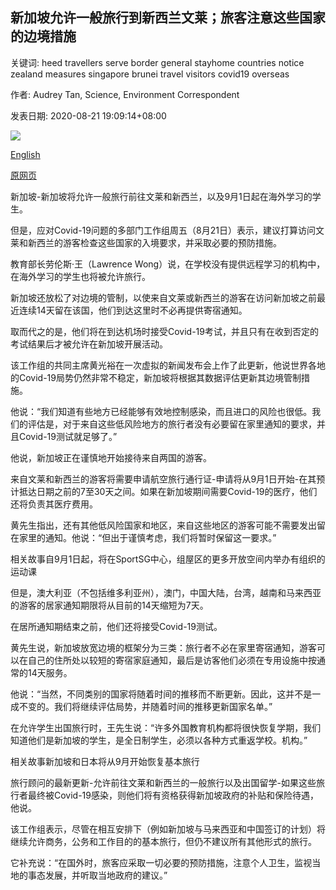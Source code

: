 ## 新加坡允许一般旅行到新西兰文莱；旅客注意这些国家的边境措施

关键词: heed travellers serve border general stayhome countries notice zealand measures singapore brunei travel visitors covid19 overseas

作者: Audrey Tan, Science, Environment Correspondent

发表日期: 2020-08-21 19:09:14+08:00

![](https://www.straitstimes.com/sites/default/files/styles/x_large/public/articles/2020/08/21/file7b523spb7ra15umbda3z.jpg?itok=J_V3qy0N)

[English](Singapore%20to%20allow%20general%20travel%20to%20Brunei%2C%20New%20Zealand%3B%20travellers%20to%20take%20heed%20of%20border%20measures%20in%20these%20countries.md)

[原网页](https://www.straitstimes.com/singapore/health/singapore-to-allow-general-travel-to-brunei-new-zealand-travellers-to-take-heed-of)

新加坡-新加坡将允许一般旅行前往文莱和新西兰，以及9月1日起在海外学习的学生。

但是，应对Covid-19问题的多部门工作组周五（8月21日）表示，建议打算访问文莱和新西兰的游客检查这些国家的入境要求，并采取必要的预防措施。

教育部长劳伦斯·王（Lawrence Wong）说，在学校没有提供远程学习的机构中，在海外学习的学生也将被允许旅行。

新加坡还放松了对边境的管制，以使来自文莱或新西兰的游客在访问新加坡之前最近连续14天留在该国，他们到达这里时不必再提供寄宿通知。

取而代之的是，他们将在到达机场时接受Covid-19考试，并且只有在收到否定的考试结果后才被允许在新加坡开展活动。

该工作组的共同主席黄光裕在一次虚拟的新闻发布会上作了此更新，他说世界各地的Covid-19局势仍然非常不稳定，新加坡将根据其数据评估更新其边境管制措施。

他说：“我们知道有些地方已经能够有效地控制感染，而且进口的风险也很低。我们的评估是，对于来自这些低风险地方的旅行者没有必要留在家里通知的要求，并且Covid-19测试就足够了。”

他说，新加坡正在谨慎地开始接待来自两国的游客。

来自文莱和新西兰的游客将需要申请航空旅行通行证-申请将从9月1日开始-在其预计抵达日期之前的7至30天之间。如果在新加坡期间需要Covid-19的医疗，他们还将负责其医疗费用。

黄先生指出，还有其他低风险国家和地区，来自这些地区的游客可能不需要发出留在家里的通知。他说：“但出于谨慎考虑，我们将暂时保留这一要求。”

相关故事自9月1日起，将在SportSG中心，组屋区的更多开放空间内举办有组织的运动课

但是，澳大利亚（不包括维多利亚州），澳门，中国大陆，台湾，越南和马来西亚的游客的居家通知期限将从目前的14天缩短为7天。

在居所通知期结束之前，他们还将接受Covid-19测试。

黄先生说，新加坡放宽边境的框架分为三类：旅行者不必在家里寄宿通知，游客可以在自己的住所处以较短的寄宿家庭通知，最后是访客他们必须在专用设施中按通常的14天服务。

他说：“当然，不同类别的国家将随着时间的推移而不断更新。因此，这并不是一成不变的。我们将继续评估局势，并随着时间的推移更新国家名单。”

在允许学生出国旅行时，王先生说：“许多外国教育机构都将很快恢复学期，我们知道他们是新加坡的学生，是全日制学生，必须以各种方式重返学校。机构。”

相关故事新加坡和日本将从9月开始恢复基本旅行

旅行顾问的最新更新-允许前往文莱和新西兰的一般旅行以及出国留学-如果这些旅行者最终被Covid-19感染，则他们将有资格获得新加坡政府的补贴和保险待遇， 他说。

该工作组表示，尽管在相互安排下（例如新加坡与马来西亚和中国签订的计划）将继续允许商务，公务和工作目的的基本旅行，但仍不建议所有其他形式的旅行。

它补充说：“在国外时，旅客应采取一切必要的预防措施，注意个人卫生，监视当地的事态发展，并听取当地政府的建议。”
